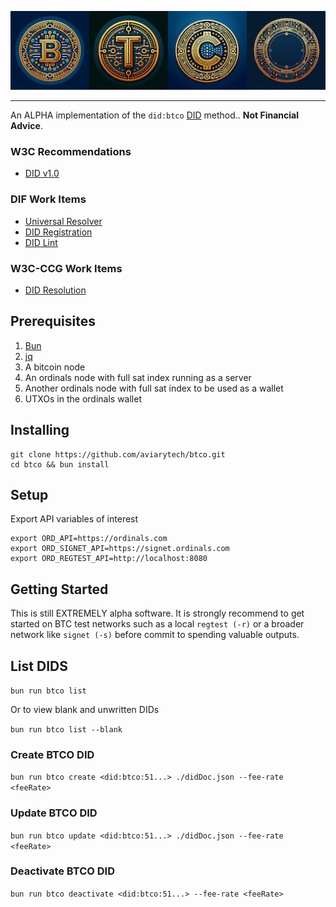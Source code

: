 ![Bitcoin Ordinals DID Method Logo](./btco.jpg)

---

An ALPHA implementation of the `did:btco` [DID](https://www.w3.org/TR/did-core/) method.. **Not Financial Advice**.

### W3C Recommendations

- [DID v1.0](https://www.w3.org/TR/did-core/)

### DIF Work Items

- [Universal Resolver](https://dev.uniresolver.io/)
- [DID Registration](https://identity.foundation/did-registration)
- [DID Lint](https://didlint.ownyourdata.eu/validate)

### W3C-CCG Work Items

- [DID Resolution](https://w3c-ccg.github.io/did-resolution/)


## Prerequisites

1. [Bun](https://bun.sh)
2. [jq](https://jqlang.github.io/jq/)
3. A bitcoin node
4. An ordinals node with full sat index running as a server
5. Another ordinals node with full sat index to be used as a wallet
6. UTXOs in the ordinals wallet

## Installing

```
git clone https://github.com/aviarytech/btco.git
cd btco && bun install
```

## Setup

Export API variables of interest

```
export ORD_API=https://ordinals.com
export ORD_SIGNET_API=https://signet.ordinals.com
export ORD_REGTEST_API=http://localhost:8080
```

## Getting Started

This is still EXTREMELY alpha software. It is strongly recommend to get started on BTC test networks such as a
local `regtest (-r)` or a broader network like `signet (-s)` before commit to spending valuable outputs.

## List DIDS

`bun run btco list`

Or to view blank and unwritten DIDs

`bun run btco list --blank`

### Create BTCO DID

`bun run btco create <did:btco:51...> ./didDoc.json --fee-rate <feeRate>`

### Update BTCO DID

`bun run btco update <did:btco:51...> ./didDoc.json --fee-rate <feeRate>`

### Deactivate BTCO DID

`bun run btco deactivate <did:btco:51...> --fee-rate <feeRate>`

